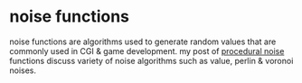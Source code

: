 # noise functions
noise functions are algorithms used to generate random values that are commonly used in CGI & game development. my post of [procedural noise](https://gameidea.org/2023/12/16/noise-functions/) functions discuss variety of noise algorithms such as value, perlin & voronoi noises.
